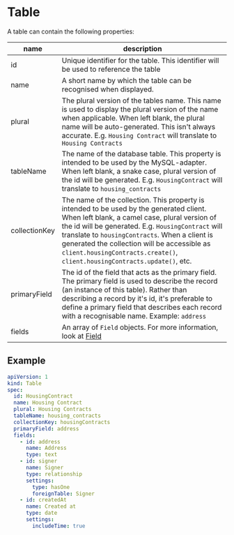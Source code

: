 # Table

A table can contain the following properties:

| name | description |
| --- | --- |
| id | Unique identifier for the table. This identifier will be used to reference the table |
| name | A short name by which the table can be recognised when displayed. |
| plural | The plural version of the tables name. This name is used to display the plural version of the name when applicable. When left blank, the plural name will be auto-generated. This isn't always accurate. E.g. `Housing Contract` will translate to `Housing Contracts` |
| tableName | The name of the database table. This property is intended to be used by the MySQL-adapter. When left blank, a snake case, plural version of the id will be generated. E.g. `HousingContract` will translate to `housing_contracts` |
| collectionKey | The name of the collection. This property is intended to be used by the generated client. When left blank, a camel case, plural version of the id will be generated. E.g. `HousingContract` will translate to `housingContracts`. When a client is generated the collection will be accessible as `client.housingContracts.create()`, `client.housingContracts.update()`, etc. |
| primaryField | The id of the field that acts as the primary field. The primary field is used to describe the record (an instance of this table). Rather than describing a record by it's id, it's preferable to define a primary field that describes each record with a recognisable name. Example: `address` |
| fields | An array of `Field` objects. For more information, look at [Field](/docs/field.md) |


## Example

```yaml
apiVersion: 1
kind: Table
spec:
  id: HousingContract
  name: Housing Contract
  plural: Housing Contracts
  tableName: housing_contracts
  collectionKey: housingContracts
  primaryField: address
  fields:
    - id: address
      name: Address
      type: text
    - id: signer
      name: Signer
      type: relationship
      settings:
        type: hasOne
        foreignTable: Signer
    - id: createdAt
      name: Created at
      type: date
      settings:
        includeTime: true
```